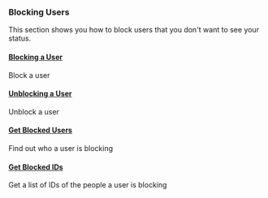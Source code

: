 ### Blocking Users

This section shows you how to block users that you don't want to see your status.

#### [Blocking a User](Blocking-Users/Blocking-a-User.md)

Block a user

#### [Unblocking a User](Blocking-Users/Unblocking-a-User.md)

Unblock a user

#### [Get Blocked Users](Blocking-Users/Get-Blocked-Users.md)

Find out who a user is blocking

#### [Get Blocked IDs](Blocking-Users/Get-Blocked-IDs.md)

Get a list of IDs of the people a user is blocking
